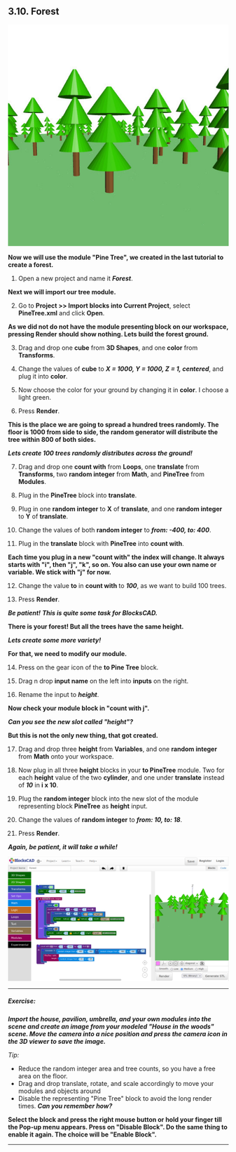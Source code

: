 ## 3.10. Forest


![Forest.jpg](files/Forest.jpg)

**Now we will use the module "Pine Tree", we created in the last tutorial to create a forest.**

1. Open a new project and name it ***Forest***.

**Next we will import our tree module.**

2. Go to **Project >> Import blocks into Current Project**, select **PineTree.xml** and click **Open**.

**As we did not do not have the module presenting block on our workspace, pressing Render should show nothing. Lets build the forest ground.**

3. Drag and drop one **cube** from **3D Shapes**, and one **color** from **Transforms**.

4. Change the values of **cube** to ***X = 1000, Y = 1000, Z = 1, centered***, and plug it into **color**.

5. Now choose the color for your ground by changing it in **color**. I choose a light green.

6. Press **Render**.

**This is the place we are going to spread a hundred trees randomly. The floor is 1000 from side to side, the random generator will distribute the tree within 800 of both sides.**

***Lets create 100 trees randomly distributes across the ground!***

7. Drag and drop one **count with** from **Loops**, one **translate** from **Transforms**, two **random integer** from **Math**, and **PineTree** from **Modules**.

8. Plug in the **PineTree** block into **translate**.

9. Plug in one **random integer** to **X** of **translate**, and one **random integer** to **Y** of **translate**.

10. Change the values of both **random integer** to ***from: -400, to: 400***.

11. Plug in the **translate** block with **PineTree** into **count with**.

**Each time you plug in a new "count with" the index will change. It always starts with "i", then "j", "k", so on. You also can use your own name or variable. We stick with "j" for now.**

12. Change the value **to** in **count with** to ***100***, as we want to build 100 trees.

13. Press **Render**.

***Be patient!** **This is quite some task for BlocksCAD.***

**There is your forest! But all the trees have the same height.**

***Lets create some more variety!***

**For that, we need to modify our module.**

14. Press on the gear icon of the **to Pine Tree** block.

15. Drag n drop **input name** on the left into **inputs** on the right.

16. Rename the input to ***height***.

**Now check your module block in "count with j".**

***Can you see the new slot called "height"?***

**But this is not the only new thing, that got created.**

17. Drag and drop three **height** from **Variables**, and one **random integer** from **Math** onto your workspace.

18. Now plug in all three **height** blocks in your **to PineTree** module. Two for each **height** value of the two **cylinder**, and one under **translate** instead of ***10*** in **i x 10**.

19. Plug the **random integer** block into the new slot of the module representing block **PineTree** as **height** input.

20. Change the values of **random integer** to ***from: 10, to: 18***.

21. Press **Render**.

***Again, be patient, it will take a while!***

![](files/2_10_FirstSteps_1.png)

---

##### **Exercise:**

***Import the house, pavilion, umbrella, and your own modules into the scene and create an image from your modeled "House in the woods" scene. Move the camera into a nice position and press the camera icon in the 3D viewer to save the image.***

*Tip:*

* Reduce the random integer area and tree counts, so you have a free area on the floor.
* Drag and drop translate, rotate, and scale accordingly to move your modules and objects around
* Disable the representing "Pine Tree" block to avoid the long render times. ***Can you remember how?***

**Select the block and press the right mouse button or hold your finger till the Pop-up menu appears. Press on "Disable Block". Do the same thing to enable it again. The choice will be "Enable Block".**

---
